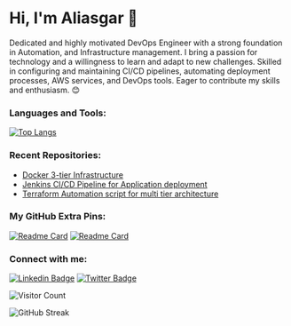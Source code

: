 <!-- Aliasgar -->
# Hi, I'm Aliasgar 👋

<!-- Introduction -->
Dedicated and highly motivated DevOps Engineer with a strong foundation in Automation, and Infrastructure management.
I bring a passion for technology and a willingness to learn and adapt
to new challenges. Skilled in configuring and maintaining CI/CD pipelines, automating deployment processes, AWS services,
and DevOps tools. Eager to contribute my skills and enthusiasm. 😊

<!-- GitHub Stats -->
<!--![My GitHub Stats](https://github-readme-stats.vercel.app/api?username=aliasgarxo&show_icons=true&count_private=true&hide=prs&theme=radical)-->

<!-- Languages and Tools -->
### Languages and Tools:

[![Top Langs](https://github-readme-stats.vercel.app/api/top-langs/?username=aliasgarxo&layout=compact&theme=city_lights)](https://github.com/anuraghazra/github-readme-stats)

<!-- Recent Repositories -->
### Recent Repositories:

- [Docker 3-tier Infrastructure]( https://github.com/aliasgarxo/Docker-3-tier)
- [Jenkins CI/CD Pipeline for Application deployment](https://github.com/aliasgarxo/JenkinsPipeline)
- [Terraform Automation script for multi tier architecture](https://github.com/aliasgarxo/Multi-tier-Terraform-Application)

<!-- GitHub Extra Pins -->
### My GitHub Extra Pins:

[![Readme Card](https://github-readme-stats.vercel.app/api/pin/?username=aliasgarxo&repo=KubeFlow&layout=compact&theme=city_lights)](https://github.com/aliasgarxo/KubeFlow)
[![Readme Card](https://github-readme-stats.vercel.app/api/pin/?username=aliasgarxo&repo=JenkinsDocker_pipeline&layout=compact&theme=city_lights)](https://github.com/aliasgarxo/JenkinsDocker_pipeline)

<!-- Connect with me -->
### Connect with me:

[![Linkedin Badge](https://img.shields.io/badge/-Aliasgar-blue?style=flat-square&logo=Linkedin&logoColor=white&link=https://www.linkedin.com/in/aliasgarxo/)](https://www.linkedin.com/in/aliasgar-husain-7a3510158/)
[![Twitter Badge](https://img.shields.io/badge/-aliasgarxo-1ca0f1?style=flat-square&logo=twitter&logoColor=white&link=https://twitter.com/aliasgarxo)](https://twitter.com/aliasgarxo)

<!-- Visitor Count -->
![Visitor Count](https://visitor-badge.laobi.icu/badge?page_id=aliasgarxo.aliasgarxo)

<!-- GitHub Streak -->
![GitHub Streak](http://github-readme-streak-stats.herokuapp.com?user=aliasgarxo&theme=radical)


<!---
aliasgarxo/aliasgarxo is a ✨ special ✨ repository because its `README.md` (this file) appears on your GitHub profile.
You can click the Preview link to take a look at your changes.
--->
